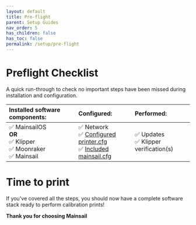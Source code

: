 ```yaml
---
layout: default
title: Pre-flight
parent: Setup Guides
nav_order: 5
has_children: false
has_toc: false
permalink: /setup/pre-flight
---
```


# Preflight Checklist 

A quick run-through to check no important steps have been missed during installation and configuration.

| Installed software components: | Configured: | Performed: |
| :-- | :-- | :-- |
| &#x2705; MainsailOS<br> **OR** <br> &#x2705; Klipper<br> &#x2705; Moonraker<br> &#x2705; Mainsail<br> | &#x2705; Network<br> &#x2705; [Configured printer.cfg](mainsailos/klipper-setup)<br> &#x2705; [Included mainsail.cfg](mainsailos/first-boot#mainsailcfg)| &#x2705; Updates<br> &#x2705; Klipper verification(s)|

# Time to print

If you've covered all the steps, you should now have a complete software stack ready to perform calibration prints!

**Thank you for choosing Mainsail**
